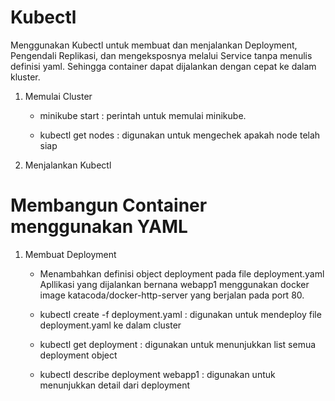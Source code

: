 # Kubectl

Menggunakan Kubectl untuk membuat dan menjalankan Deployment, Pengendali Replikasi, dan mengeksposnya melalui Service tanpa menulis definisi yaml. Sehingga container dapat dijalankan dengan cepat ke dalam kluster.

1. Memulai Cluster

	- minikube start : perintah untuk memulai minikube.

	- kubectl get nodes : digunakan untuk mengechek apakah node telah siap




	

2. Menjalankan Kubectl




# Membangun Container menggunakan YAML

1. Membuat Deployment

   - Menambahkan definisi object deployment pada file deployment.yaml
     Apllikasi yang dijalankan bernana webapp1 menggunakan docker image katacoda/docker-http-server yang berjalan pada port 80.
   


   - kubectl create -f deployment.yaml : digunakan untuk mendeploy file deployment.yaml ke dalam cluster



   - kubectl get deployment : digunakan untuk menunjukkan list semua deployment object



   - kubectl describe deployment webapp1 : digunakan untuk menunjukkan detail dari deployment


   